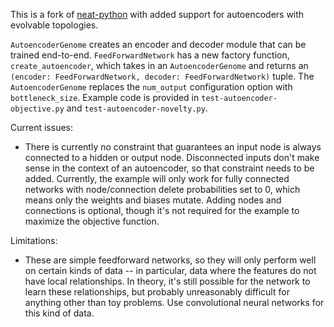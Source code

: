 This is a fork of [neat-python](https://github.com/CodeReclaimers/neat-python) with added support for autoencoders with evolvable topologies.

`AutoencoderGenome` creates an encoder and decoder module that can be trained end-to-end.
`FeedForwardNetwork` has a new factory function, `create_autoencoder`, which takes in an `AutoencoderGenome` and returns an `(encoder: FeedForwardNetwork, decoder: FeedForwardNetwork)` tuple. The `AutoencoderGenome` replaces the `num_output` configuration option with `bottleneck_size`.
Example code is provided in `test-autoencoder-objective.py` and `test-autoencoder-novelty.py`.

Current issues:
- There is currently no constraint that guarantees an input node is always connected to a hidden or output node. Disconnected inputs don't make sense in the context of an autoencoder, so that constraint needs to be added. Currently, the example will only work for fully connected networks with node/connection delete probabilities set to 0, which means only the weights and biases mutate. Adding nodes and connections is optional, though it's not required for the example to maximize the objective function.

Limitations:
- These are simple feedforward networks, so they will only perform well on certain kinds of data -- in particular, data where the features do not have local relationships. In theory, it's still possible for the network to learn these relationships, but probably unreasonably difficult for anything other than toy problems. Use convolutional neural networks for this kind of data.